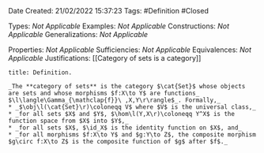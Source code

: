 <br />
<br />

Date Created: 21/02/2022 15:37:23
Tags: #Definition #Closed 

Types: _Not Applicable_
Examples: _Not Applicable_
Constructions: _Not Applicable_
Generalizations: _Not Applicable_

Properties: _Not Applicable_
Sufficiencies: _Not Applicable_
Equivalences: _Not Applicable_
Justifications: [[Category of sets is a category]]

``` ad-Definition
title: Definition.

_The **category of sets** is the category $\cat{Set}$ whose objects are sets and whose morphisms $f:X\to Y$ are functions_ $\l\langle\Gamma_{\mathclap{f}}\ ,X,Y\r\rangle$_. Formally,_
* _$\obj\l(\cat{Set}\r)\coloneqq V$ where $V$ is the universal class,_
* _for all sets $X$ and $Y$, $\hom\l(Y,X\r)\coloneqq Y^X$ is the function space from $X$ into $Y$,_
* _for all sets $X$, $\id_X$ is the identity function on $X$, and_
* _for all morphisms $f:X\to Y$ and $g:Y\to Z$, the composite morphism $g\circ f:X\to Z$ is the composite function of $g$ after $f$._

```
